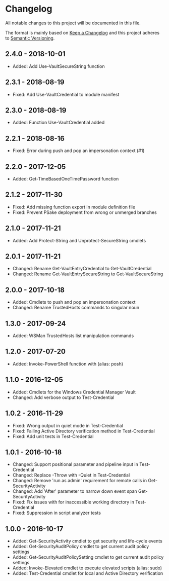 # Changelog

All notable changes to this project will be documented in this file.

The format is mainly based on [Keep a Changelog](http://keepachangelog.com/)
and this project adheres to [Semantic Versioning](http://semver.org/).


## 2.4.0 - 2018-10-01

* Added: Add Use-VaultSecureString function


## 2.3.1 - 2018-08-19

* Fixed: Add Use-VaultCredential to module manifest


## 2.3.0 - 2018-08-19

* Added: Function Use-VaultCredential added


## 2.2.1 - 2018-08-16

* Fixed: Error during push and pop an impersonation context (#1)


## 2.2.0 - 2017-12-05

* Added: Get-TimeBasedOneTimePassword function


## 2.1.2 - 2017-11-30

* Fixed: Add missing function export in module definition file
* Fixed: Prevent PSake deployment from wrong or unmerged branches


## 2.1.0 - 2017-11-21

* Added: Add Protect-String and Unprotect-SecureString cmdlets


## 2.0.1 - 2017-11-21

* Changed: Rename Get-VaultEntryCredential to Get-VaultCredential
* Changed: Rename Get-VaultEntrySecureString to Get-VaultSecureString


## 2.0.0 - 2017-10-18

* Added: Cmdlets to push and pop an impersonation context
* Changed: Rename TrustedHosts commands to singular noun


## 1.3.0 - 2017-09-24

* Added: WSMan TrustedHosts list manipulation commands


## 1.2.0 - 2017-07-20

* Added: Invoke-PowerShell function with (alias: posh)


## 1.1.0 - 2016-12-05

* Added: Cmdlets for the Windows Credential Manager Vault
* Changed: Add verbose output to Test-Credential


## 1.0.2 - 2016-11-29

* Fixed: Wrong output in quiet mode in Test-Credential
* Fixed: Failing Active Directory verification method in Test-Credential
* Fixed: Add unit tests in Test-Credential


## 1.0.1 - 2016-10-18

* Changed: Support positional parameter and pipeline input in Test-Credential
* Changed: Replace -Throw with -Quiet in Test-Credential
* Changed: Remove 'run as admin' requirement for remote calls in Get-SecurityActivity
* Changed: Add 'After' parameter to narrow down event span Get-SecurityActivity
* Fixed: Fix issues with for inaccessible working directory in Test-Credential
* Fixed: Suppression in script analyzer tests


## 1.0.0 - 2016-10-17

* Added: Get-SecurityActivity cmdlet to get security and life-cycle events
* Added: Get-SecurityAuditPolicy cmdlet to get current audit policy settings
* Added: Get-SecurityAuditPolicySetting cmdlet to get current audit policy settings
* Added: Invoke-Elevated cmdlet to execute elevated scripts (alias: sudo)
* Added: Test-Credential cmdlet for local and Active Directory verification

